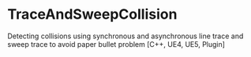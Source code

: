 # TraceAndSweepCollision
Detecting collisions using synchronous and asynchronous line trace and sweep trace to avoid paper bullet problem [C++, UE4, UE5, Plugin]
